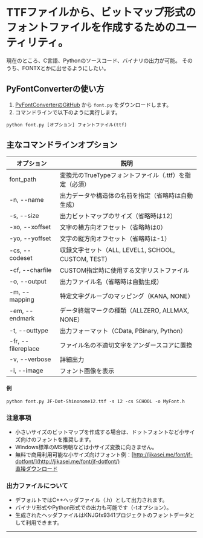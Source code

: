# TTFファイルから、ビットマップ形式のフォントファイルを作成するためのユーティリティ。

現在のところ、C言語、Pythonのソースコード、バイナリの出力が可能。
そのうち、FONTXとかに出せるようにしたい。

## PyFontConverterの使い方

1. [PyFontConverterのGitHub](https://github.com/HisayukiNomura/PyFontConverter) から `font.py` をダウンロードします。
2. コマンドラインで以下のように実行します。

```
python font.py [オプション] フォントファイル(ttf)
```

## 主なコマンドラインオプション

| オプション | 説明 |
|------------|------|
| font_path  | 変換元のTrueTypeフォントファイル（.ttf）を指定（必須） |
| -n, --name | 出力データや構造体の名前を指定（省略時は自動生成） |
| -s, --size | 出力ビットマップのサイズ（省略時は12） |
| -xo, --xoffset | 文字の横方向オフセット（省略時は0） |
| -yo, --yoffset | 文字の縦方向オフセット（省略時は-1） |
| -cs, --codeset | 収録文字セット（ALL, LEVEL1, SCHOOL, CUSTOM, TEST） |
| -cf, --charfile | CUSTOM指定時に使用する文字リストファイル |
| -o, --output | 出力ファイル名（省略時は自動生成） |
| -m, --mapping | 特定文字グループのマッピング（KANA, NONE） |
| -em, --endmark | データ終端マークの種類（ALLZERO, ALLMAX, NONE） |
| -t, --outtype | 出力フォーマット（CData, PBinary, Python） |
| -fr, --filereplace | ファイル名の不適切文字をアンダースコアに置換 |
| -v, --verbose | 詳細出力 |
| -i, --image | フォント画像を表示 |

#### 例

```
python font.py JF-Dot-Shinonome12.ttf -s 12 -cs SCHOOL -o MyFont.h
```

### 注意事項

- 小さいサイズのビットマップを作成する場合は、ドットフォントなど小サイズ向けのフォントを推奨します。
- Windows標準のMS明朝などは小サイズ変換に向きません。
- 無料で商用利用可能な小サイズ向けフォント例：[http://jikasei.me/font/jf-dotfont/](http://jikasei.me/font/jf-dotfont/)  
  [直接ダウンロード](https://ftp.iij.ad.jp/pub/osdn.jp/users/8/8541/jfdotfont-20150527.7z)

### 出力ファイルについて

- デフォルトではC++ヘッダファイル（.h）として出力されます。
- バイナリ形式やPython形式での出力も可能です（-tオプション）。
- 生成されたヘッダファイルはKNJGfx9341プロジェクトのフォントデータとして利用できます。

---